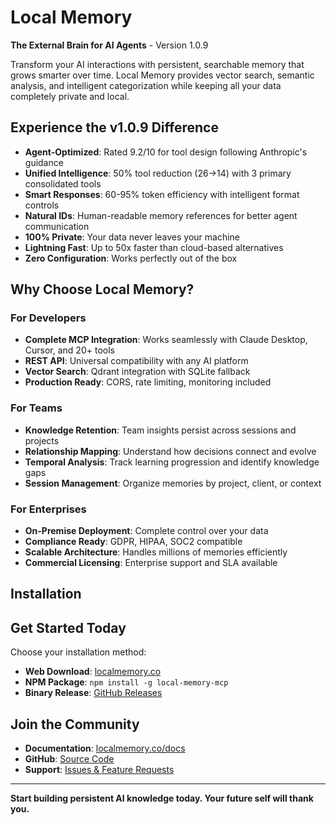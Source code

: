 # Local Memory
**The External Brain for AI Agents** - Version 1.0.9

Transform your AI interactions with persistent, searchable memory that grows smarter over time. Local Memory provides vector search, semantic analysis, and intelligent categorization while keeping all your data completely private and local.

## Experience the v1.0.9 Difference

- **Agent-Optimized**: Rated 9.2/10 for tool design following Anthropic's guidance
- **Unified Intelligence**: 50% tool reduction (26→14) with 3 primary consolidated tools
- **Smart Responses**: 60-95% token efficiency with intelligent format controls
- **Natural IDs**: Human-readable memory references for better agent communication
- **100% Private**: Your data never leaves your machine
- **Lightning Fast**: Up to 50x faster than cloud-based alternatives
- **Zero Configuration**: Works perfectly out of the box

## Why Choose Local Memory?

### For Developers
- **Complete MCP Integration**: Works seamlessly with Claude Desktop, Cursor, and 20+ tools
- **REST API**: Universal compatibility with any AI platform
- **Vector Search**: Qdrant integration with SQLite fallback
- **Production Ready**: CORS, rate limiting, monitoring included

### For Teams  
- **Knowledge Retention**: Team insights persist across sessions and projects
- **Relationship Mapping**: Understand how decisions connect and evolve
- **Temporal Analysis**: Track learning progression and identify knowledge gaps
- **Session Management**: Organize memories by project, client, or context

### For Enterprises
- **On-Premise Deployment**: Complete control over your data
- **Compliance Ready**: GDPR, HIPAA, SOC2 compatible
- **Scalable Architecture**: Handles millions of memories efficiently
- **Commercial Licensing**: Enterprise support and SLA available

## Installation

## Get Started Today

Choose your installation method:

- **Web Download**: [localmemory.co](https://localmemory.co)
- **NPM Package**: `npm install -g local-memory-mcp`
- **Binary Release**: [GitHub Releases](https://github.com/danieleugenewilliams/local-memory-releases)

## Join the Community

- **Documentation**: [localmemory.co/docs](https://localmemory.co/docs)
- **GitHub**: [Source Code](https://github.com/danieleugenewilliams/local-memory-golang)
- **Support**: [Issues & Feature Requests](https://github.com/danieleugenewilliams/local-memory-golang/issues)

---

**Start building persistent AI knowledge today. Your future self will thank you.**